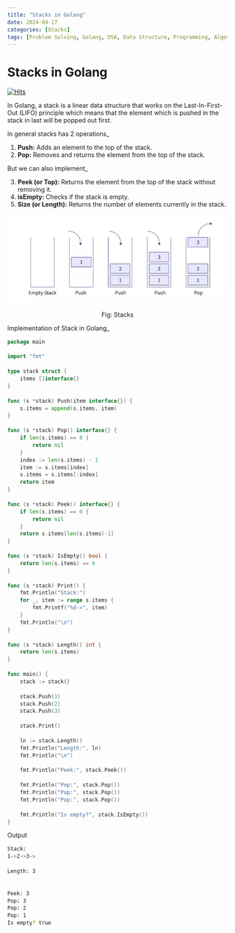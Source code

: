 ```yaml
---
title: "Stacks in Golang"
date: 2024-04-17
categories: [Stacks]
tags: [Problem Solving, Golang, DSA, Data Structure, Programming, Algorithm, Stacks]
---
```



# Stacks in Golang

[![Hits](https://hits.sh/mokhlesurr031.github.io/posts/stacks-in-go.svg)](https://hits.sh/mokhlesurr031.github.io/posts/stacks-in-go/)


In Golang, a stack is a linear data structure that works on the Last-In-First-Out (LIFO) principle which means that the element which is pushed in the stack in last will be popped out first. 

In general stacks has 2 operations_

1. **Push:** Adds an element to the top of the stack.
2. **Pop:** Removes and returns the element from the top of the stack.

But we can also implement_

3. **Peek (or Top):** Returns the element from the top of the stack without removing it.
4. **isEmpty:** Checks if the stack is empty.
5. **Size (or Length):** Returns the number of elements currently in the stack.


<div style="text-align:center">
    <img src="static/stacks.png" alt="Linked List">
    <p>Fig: Stacks</p>
</div>


Implementation of Stack in Golang_

```go
package main

import "fmt"

type stack struct {
	items []interface{}
}

func (s *stack) Push(item interface{}) {
	s.items = append(s.items, item)
}

func (s *stack) Pop() interface{} {
	if len(s.items) == 0 {
		return nil
	}
	index := len(s.items) - 1
	item := s.items[index]
	s.items = s.items[:index]
	return item
}

func (s *stack) Peek() interface{} {
	if len(s.items) == 0 {
		return nil
	}
	return s.items[len(s.items)-1]
}

func (s *stack) IsEmpty() bool {
	return len(s.items) == 0
}

func (s *stack) Print() {
	fmt.Println("Stack:")
	for _, item := range s.items {
		fmt.Printf("%d->", item)
	}
	fmt.Println("\n")
}

func (s *stack) Length() int {
	return len(s.items)
}

func main() {
	stack := stack{}

	stack.Push(1)
	stack.Push(2)
	stack.Push(3)

	stack.Print()

	ln := stack.Length()
	fmt.Println("Length:", ln)
	fmt.Println("\n")

	fmt.Println("Peek:", stack.Peek())

	fmt.Println("Pop:", stack.Pop())
	fmt.Println("Pop:", stack.Pop())
	fmt.Println("Pop:", stack.Pop())

	fmt.Println("Is empty?", stack.IsEmpty())
}
```

Output 

```bash
Stack:
1->2->3->

Length: 3


Peek: 3
Pop: 3
Pop: 2
Pop: 1
Is empty? true
```





